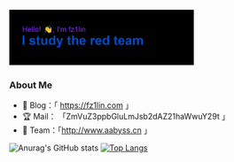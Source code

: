 <p align="left"><a href="https://fz1lin.com/"><img width="66%" src="./header.png" /></a></p>

### About  Me
- 💖 Blog：「 https://fz1lin.com 」
- 🏆 Mail： 「ZmVuZ3ppbGluLmJsb2dAZ21haWwuY29t 」
- 💎 Team：「http://www.aabyss.cn 」

![Anurag's GitHub stats](https://github-readme-stats.vercel.app/api?username=fz1lin&show_icons=true&theme=radical) [![Top Langs](https://github-readme-stats.vercel.app/api/top-langs/?username=fz1lin&layout=compact)](https://github.com/fz1lin/github-readme-stats)



